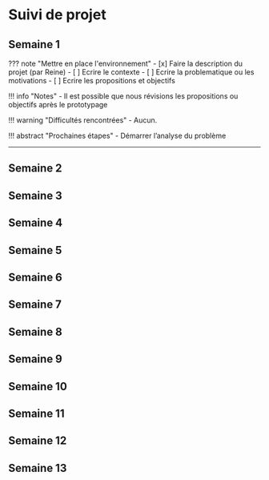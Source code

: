 # Suivi de projet

## Semaine 1

??? note "Mettre en place l'environnement"
    - [x] Faire la description du projet (par Reine)
    - [ ] Ecrire le contexte
    - [ ] Ecrire la problematique ou les motivations
    - [ ] Ecrire les propositions et objectifs
       

!!! info "Notes"
    - Il est possible que nous révisions les propositions ou objectifs après le prototypage

!!! warning "Difficultés rencontrées"
    - Aucun.

!!! abstract "Prochaines étapes"
    - Démarrer l’analyse du problème

---

## Semaine 2

## Semaine 3

## Semaine 4

## Semaine 5

## Semaine 6

## Semaine 7

## Semaine 8

## Semaine 9

## Semaine 10

## Semaine 11

## Semaine 12

## Semaine 13

